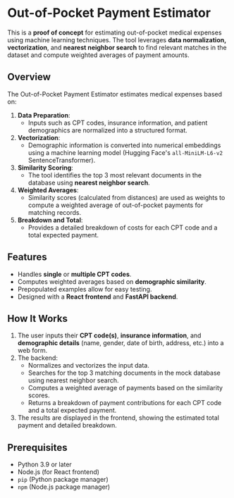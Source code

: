 # Out-of-Pocket Payment Estimator

This is a **proof of concept** for estimating out-of-pocket medical expenses using machine learning techniques. The tool leverages **data normalization, vectorization**, and **nearest neighbor search** to find relevant matches in the dataset and compute weighted averages of payment amounts.

## **Overview**
The Out-of-Pocket Payment Estimator estimates medical expenses based on:
1. **Data Preparation**:
   - Inputs such as CPT codes, insurance information, and patient demographics are normalized into a structured format.
2. **Vectorization**:
   - Demographic information is converted into numerical embeddings using a machine learning model (Hugging Face's `all-MiniLM-L6-v2` SentenceTransformer).
3. **Similarity Scoring**:
   - The tool identifies the top 3 most relevant documents in the database using **nearest neighbor search**.
4. **Weighted Averages**:
   - Similarity scores (calculated from distances) are used as weights to compute a weighted average of out-of-pocket payments for matching records.
5. **Breakdown and Total**:
   - Provides a detailed breakdown of costs for each CPT code and a total expected payment.

## **Features**
- Handles **single** or **multiple CPT codes**.
- Computes weighted averages based on **demographic similarity**.
- Prepopulated examples allow for easy testing.
- Designed with a **React frontend** and **FastAPI backend**.

## **How It Works**
1. The user inputs their **CPT code(s)**, **insurance information**, and **demographic details** (name, gender, date of birth, address, etc.) into a web form.
2. The backend:
   - Normalizes and vectorizes the input data.
   - Searches for the top 3 matching documents in the mock database using nearest neighbor search.
   - Computes a weighted average of payments based on the similarity scores.
   - Returns a breakdown of payment contributions for each CPT code and a total expected payment.
3. The results are displayed in the frontend, showing the estimated total payment and detailed breakdown.

## Prerequisites
- Python 3.9 or later
- Node.js (for React frontend)
- `pip` (Python package manager)
- `npm` (Node.js package manager)


